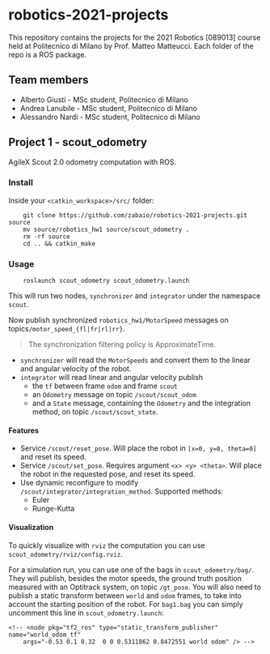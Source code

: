 # robotics-2021-projects
This repository contains the projects for the 2021 Robotics [089013] course held at Politecnico di Milano by Prof. Matteo Matteucci. Each folder of the repo is a ROS package.

## Team members
- Alberto Giusti - MSc student, Politecnico di Milano
- Andrea Lanubile - MSc student, Politecnico di Milano
- Alessandro Nardi - MSc student, Politecnico di Milano

## Project 1 - scout_odometry

AgileX Scout 2.0 odometry computation with ROS.

### Install
Inside your `<catkin_workspace>/src/` folder:

		git clone https://github.com/zabaio/robotics-2021-projects.git source
		mv source/robotics_hw1 source/scout_odometry .
		rm -rf source
		cd .. && catkin_make

### Usage

		roslaunch scout_odometry scout_odometry.launch 

This will run two nodes, `synchronizer` and `integrator` under the namespace `scout`.

Now publish synchronized `robotics_hw1/MotorSpeed` messages on topics`/motor_speed_{fl|fr|rl|rr}`.
>  The synchronization filtering policy is ApproximateTime.

- `synchronizer` will read the `MotorSpeeds` and convert them to the linear and angular velocity of the robot.
- `integrator` will read  linear and angular velocity publish
    - the `tf` between frame `odom` and frame `scout`
    - an `Odometry` message on topic `/scout/scout_odom`
    - and a `State` message, containing the `Odometry` and the integration method, on topic `/scout/scout_state`.

#### Features

- Service `/scout/reset_pose`. Will place the robot in `[x=0, y=0, theta=0]` and reset its speed.
- Service `/scout/set_pose`. Requires argument `<x> <y> <theta>`. Will place the robot in the requested pose, and reset its speed.
- Use dynamic reconfigure to modify `/scout/integrator/integration_method`. Supported methods:
    - Euler
    - Runge-Kutta

#### Visualization

To quickly visualize with `rviz` the computation you can use `scout_odometry/rviz/config.rviz`.

For a simulation run, you can use one of the bags in `scout_odometry/bag/`. They will publish, besides the motor speeds, the ground truth position measured with an Optitrack system, on topic `/gt_pose`.
You will also need to publish a static transform between `world` and `odom` frames, to take into account the starting position of the robot. For `bag1.bag` you can simply uncomment this line in `scout_odometry.launch`:

	<!-- <node pkg="tf2_ros" type="static_transform_publisher" name="world_odom_tf"
    	args="-0.53 0.1 0.32  0 0 0.5311862 0.8472551 world odom" /> -->
